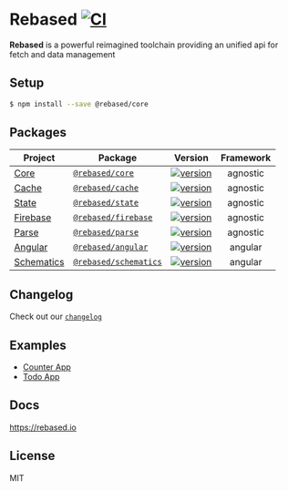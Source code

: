 # Rebased [![CI](https://github.com/rebasedjs/rebasedjs/workflows/CI/badge.svg)](https://github.com/rebasedjs/rebasedjs/actions)

**Rebased** is a powerful reimagined toolchain providing an unified api for fetch and data management

## Setup

```bash
$ npm install --save @rebased/core
```

## Packages

| Project                                     | Package                                                                    | Version                                                                                                                      | Framework |
| ------------------------------------------- | -------------------------------------------------------------------------- | ---------------------------------------------------------------------------------------------------------------------------- | :-------: |
| [Core](https://rebased.io/core)             | [`@rebased/core`](https://www.npmjs.com/package/@rebased/core)             | [![version](https://img.shields.io/npm/v/@rebased/core/latest.svg)](https://www.npmjs.com/package/@rebased/core)             | agnostic  |
| [Cache](https://rebased.io/cache)           | [`@rebased/cache`](https://www.npmjs.com/package/@rebased/cache)           | [![version](https://img.shields.io/npm/v/@rebased/cache/latest.svg)](https://www.npmjs.com/package/@rebased/cache)           | agnostic  |
| [State](https://rebased.io/state)           | [`@rebased/state`](https://www.npmjs.com/package/@rebased/state)           | [![version](https://img.shields.io/npm/v/@rebased/state/latest.svg)](https://www.npmjs.com/package/@rebased/state)           | agnostic  |
| [Firebase](https://rebased.io/firebase)     | [`@rebased/firebase`](https://www.npmjs.com/package/@rebased/firebase)     | [![version](https://img.shields.io/npm/v/@rebased/firebase/latest.svg)](https://www.npmjs.com/package/@rebased/firebase)     | agnostic  |
| [Parse](https://rebased.io/parse)           | [`@rebased/parse`](https://www.npmjs.com/package/@rebased/parse)           | [![version](https://img.shields.io/npm/v/@rebased/parse/latest.svg)](https://www.npmjs.com/package/@rebased/parse)           | agnostic  |
| [Angular](https://rebased.io/angular)       | [`@rebased/angular`](https://www.npmjs.com/package/@rebased/angular)       | [![version](https://img.shields.io/npm/v/@rebased/angular/latest.svg)](https://www.npmjs.com/package/@rebased/angular)       |  angular  |
| [Schematics](https://rebased.io/schematics) | [`@rebased/schematics`](https://www.npmjs.com/package/@rebased/schematics) | [![version](https://img.shields.io/npm/v/@rebased/schematics/latest.svg)](https://www.npmjs.com/package/@rebased/schematics) |  angular  |

## Changelog

Check out our [`changelog`](/CHANGELOG.md)

## Examples

- [Counter App](/projects/apps/counter)
- [Todo App](/projects/apps/todo)

## Docs

https://rebased.io

## License

MIT
